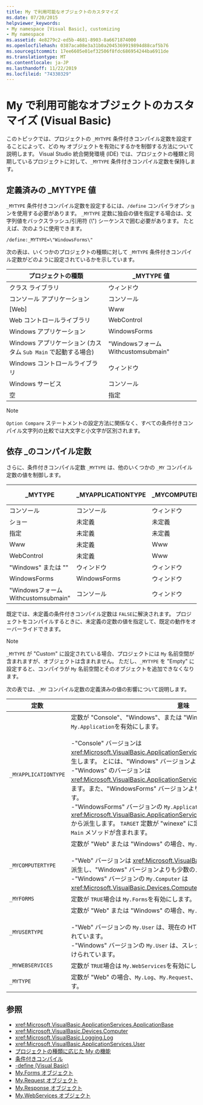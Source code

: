 ```yaml
---
title: My で利用可能なオブジェクトのカスタマイズ
ms.date: 07/20/2015
helpviewer_keywords:
- My namespace [Visual Basic], customizing
- My namespace
ms.assetid: 4e8279c2-ed5b-4681-8903-8a6671874000
ms.openlocfilehash: 0387aca08e3a31b0a2045369919894d88caf5b76
ms.sourcegitcommit: 17ee6605e01ef32506f8fdc686954244ba6911de
ms.translationtype: MT
ms.contentlocale: ja-JP
ms.lasthandoff: 11/22/2019
ms.locfileid: "74330329"
---
```

# <a name="customizing-which-objects-are-available-in-my-visual-basic"></a>My で利用可能なオブジェクトのカスタマイズ (Visual Basic)

このトピックでは、プロジェクトの `_MYTYPE` 条件付きコンパイル定数を設定することによって、どの `My` オブジェクトを有効にするかを制御する方法について説明します。 Visual Studio 統合開発環境 (IDE) では、プロジェクトの種類と同期しているプロジェクトに対して、`_MYTYPE` 条件付きコンパイル定数を保持します。  
  
## <a name="predefined-_mytype-values"></a>定義済みの \_MYTYPE 値  

`_MYTYPE` 条件付きコンパイル定数を設定するには、`/define` コンパイラオプションを使用する必要があります。 `_MYTYPE` 定数に独自の値を指定する場合は、文字列値をバックスラッシュ/引用符 (\\") シーケンスで囲む必要があります。 たとえば、次のように使用できます。  
  
```console  
/define:_MYTYPE=\"WindowsForms\"  
```  
  
 次の表は、いくつかのプロジェクトの種類に対して `_MYTYPE` 条件付きコンパイル定数がどのように設定されているかを示しています。  
  
|プロジェクトの種類|\_MYTYPE 値|  
|------------------|--------------------|  
|クラス ライブラリ|ウィンドウ|  
|コンソール アプリケーション|コンソール|  
|[Web]|Www|  
|Web コントロールライブラリ|WebControl|  
|Windows アプリケーション|WindowsForms|  
|Windows アプリケーション (カスタム `Sub Main` で起動する場合)|"Windowsフォーム Withcustomsubmain"|  
|Windows コントロールライブラリ|ウィンドウ|  
|Windows サービス|コンソール|  
|空|指定|  
  
> [!NOTE]
> `Option Compare` ステートメントの設定方法に関係なく、すべての条件付きコンパイル文字列の比較では大文字と小文字が区別されます。  
  
## <a name="dependent-_my-compilation-constants"></a>依存 \_のコンパイル定数  

さらに、条件付きコンパイル定数 `_MYTYPE` は、他のいくつかの `_MY` コンパイル定数の値を制御します。  
  
|\_MYTYPE|\_MYAPPLICATIONTYPE|\_MYCOMPUTERTYPE|\_MYFORMS|\_MYUSERTYPE|\_MYWEBSERVICES ダッシュボード|  
|--------------|-------------------------|----------------------|---------------|------------------|---------------------|  
|コンソール|コンソール|ウィンドウ|未定義|ウィンドウ|TRUE|  
|ショー|未定義|未定義|未定義|未定義|未定義|  
|指定|未定義|未定義|未定義|未定義|未定義|  
|Www|未定義|Www|FALSE|Www|FALSE|  
|WebControl|未定義|Www|FALSE|Www|TRUE|  
|"Windows" または ""|ウィンドウ|ウィンドウ|未定義|ウィンドウ|TRUE|  
|WindowsForms|WindowsForms|ウィンドウ|TRUE|ウィンドウ|TRUE|  
|"Windowsフォーム Withcustomsubmain"|コンソール|ウィンドウ|TRUE|ウィンドウ|TRUE|  
  
 既定では、未定義の条件付きコンパイル定数は `FALSE`に解決されます。 プロジェクトをコンパイルするときに、未定義の定数の値を指定して、既定の動作をオーバーライドできます。  
  
> [!NOTE]
> `_MYTYPE` が "Custom" に設定されている場合、プロジェクトには `My` 名前空間が含まれますが、オブジェクトは含まれません。 ただし、`_MYTYPE` を "Empty" に設定すると、コンパイラが `My` 名前空間とそのオブジェクトを追加できなくなります。  
  
 次の表では、`_MY` コンパイル定数の定義済みの値の影響について説明します。  
  
|定数|意味|  
|--------------|-------------|  
|`_MYAPPLICATIONTYPE`|定数が "Console"、"Windows"、または "WindowsForms" の場合、`My.Application`を有効にします。<br /><br /> -"Console" バージョンは <xref:Microsoft.VisualBasic.ApplicationServices.ConsoleApplicationBase>から派生します。 とには、"Windows" バージョンよりも少数のメンバーがあります。<br />-"Windows" のバージョンは <xref:Microsoft.VisualBasic.ApplicationServices.ApplicationBase>から派生しています。また、"WindowsForms" バージョンよりも少数のメンバーが含まれています。<br />-"WindowsForms" バージョンの `My.Application` は <xref:Microsoft.VisualBasic.ApplicationServices.WindowsFormsApplicationBase>から派生します。 `TARGET` 定数が "winexe" に定義されている場合、クラスには `Sub Main` メソッドが含まれます。|  
|`_MYCOMPUTERTYPE`|定数が "Web" または "Windows" の場合、`My.Computer`を有効にします。<br /><br /> -"Web" バージョンは <xref:Microsoft.VisualBasic.Devices.ServerComputer>から派生し、"Windows" バージョンよりも少数のメンバーを持ちます。<br />-"Windows" バージョンの `My.Computer` は <xref:Microsoft.VisualBasic.Devices.Computer>から派生します。|  
|`_MYFORMS`|定数が `TRUE`場合は `My.Forms`を有効にします。|  
|`_MYUSERTYPE`|定数が "Web" または "Windows" の場合、`My.User`を有効にします。<br /><br /> -"Web" バージョンの `My.User` は、現在の HTTP 要求のユーザー id に関連付けられています。<br />-"Windows" バージョンの `My.User` は、スレッドの現在のプリンシパルに関連付けられています。|  
|`_MYWEBSERVICES`|定数が `TRUE`場合は `My.WebServices`を有効にします。|  
|`_MYTYPE`|定数が "Web" の場合、`My.Log`、`My.Request`、および `My.Response`を有効にします。|  
  
## <a name="see-also"></a>参照

- <xref:Microsoft.VisualBasic.ApplicationServices.ApplicationBase>
- <xref:Microsoft.VisualBasic.Devices.Computer>
- <xref:Microsoft.VisualBasic.Logging.Log>
- <xref:Microsoft.VisualBasic.ApplicationServices.User>
- [プロジェクトの種類に応じた My の機能](../../../visual-basic/developing-apps/development-with-my/how-my-depends-on-project-type.md)
- [条件付きコンパイル](../../../visual-basic/programming-guide/program-structure/conditional-compilation.md)
- [-define (Visual Basic)](../../../visual-basic/reference/command-line-compiler/define.md)
- [My.Forms オブジェクト](../../../visual-basic/language-reference/objects/my-forms-object.md)
- [My.Request オブジェクト](../../../visual-basic/language-reference/objects/my-request-object.md)
- [My.Response オブジェクト](../../../visual-basic/language-reference/objects/my-response-object.md)
- [My.WebServices オブジェクト](../../../visual-basic/language-reference/objects/my-webservices-object.md)
